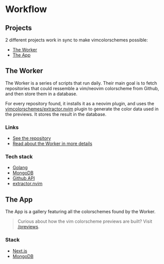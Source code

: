 # Workflow

## Projects

2 different projects work in sync to make vimcolorschemes possible:

- [The Worker](#the-worker)
- [The App](#the-app)

## The Worker

The Worker is a series of scripts that run daily. Their main goal is to fetch
repositories that could ressemble a vim/neovim colorscheme from Github, and
then store them in a database.

For every repository found, it installs it as a neovim plugin, and uses the
[vimcolorschemes/extractor.nvim](https://github.com/vimcolorschemes/extractor.nvim/)
plugin to generate the color data used in the previews. It stores the result in
the database.

### Links

- [See the repository](https://github.com/vimcolorschemes/worker)
- [Read about the Worker in more details](/worker)

### Tech stack

- [Golang](https://golang.org/)
- [MongoDB](https://www.mongodb.com/)
- [Github API](https://docs.github.com/en/rest)
- [extractor.nvim](https://github.com/vimcolorschemes/extractor.nvim)

## The App

The App is a gallery featuring all the colorschemes found by the Worker.

> Curious about how the vim colorscheme previews are built? Visit [/previews](/previews).

### Stack

- [Next.js](https://nextjs.org/)
- [MongoDB](https://www.mongodb.com/)
